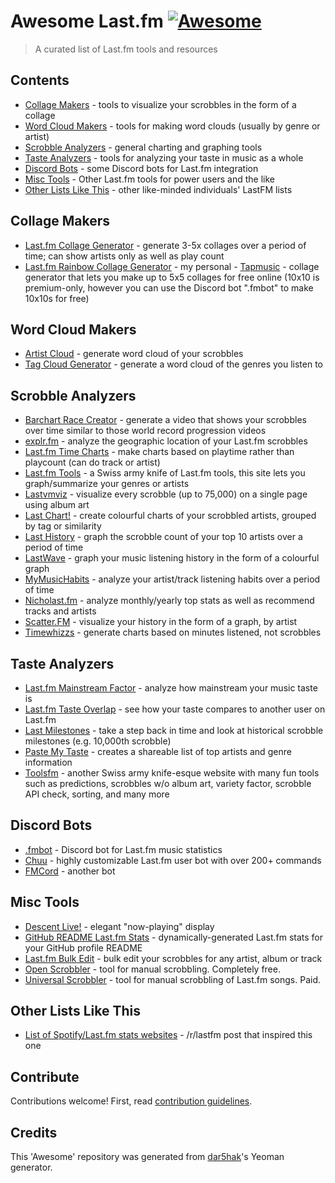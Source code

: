 # Awesome Last.fm [![Awesome](https://awesome.re/badge.svg)](https://awesome.re)

> A curated list of Last.fm tools and resources

## Contents

- [Collage Makers](#collage-makers) - tools to visualize your scrobbles in the form of a collage
- [Word Cloud Makers](#word-cloud-makers) - tools for making word clouds (usually by genre or artist)
- [Scrobble Analyzers](#scrobble-analyzers) - general charting and graphing tools
- [Taste Analyzers](#taste-analyzers) - tools for analyzing your taste in music as a whole
- [Discord Bots](#discord-bots) - some Discord bots for Last.fm integration
- [Misc Tools](#misc-tools) - Other Last.fm tools for power users and the like
- [Other Lists Like This](#other-lists-like-this) - other like-minded individuals' LastFM lists

## Collage Makers

- [Last.fm Collage Generator](https://www.nsfcd.com/lastfm/) - generate 3-5x
collages over a period of time; can show artists only as well as play count
- [Last.fm Rainbow Collage Generator](https://thechurchofkoen.com/lastfm/rainbowcollage/) -
my personal - [Tapmusic](https://www.tapmusic.net/) - collage generator that lets you make
up to 5x5 collages for free online (10x10 is premium-only, however you can use
the Discord bot ".fmbot" to make 10x10s for free)

## Word Cloud Makers

- [Artist Cloud](http://lastfm.dontdrinkandroot.net/) - generate word cloud of
your scrobbles
- [Tag Cloud Generator](https://tagcloud.joshuarainbow.co.uk/) - generate a
word cloud of the genres you listen to

## Scrobble Analyzers

- [Barchart Race Creator](https://shanny.tools/#/lastfm-playground) - generate
a video that shows your scrobbles over time similar to those world record
progression videos
- [explr.fm](https://mold.github.io/explr/) - analyze the geographic location
of your Last.fm scrobbles
- [Last.fm Time Charts](https://pmcdonough8133.github.io/last.timer/) - make
charts based on playtime rather than playcount (can do track or artist)
- [Last.fm Tools](https://nroutasuo.github.io/lastfm-vis/) - a Swiss army knife
of Last.fm tools, this site lets you graph/summarize your genres or artists
- [Lastvmviz](https://lastfmviz.netlify.app/) - visualize every scrobble
(up to 75,000) on a single page using album art
- [Last Chart!](http://www.lastchart.com.s3-website-us-east-1.amazonaws.com/) -
create colourful charts of your scrobbled artists, grouped by tag or similarity
- [Last History](https://anhuynh.github.io/last-history/) - graph the scrobble
count of your top 10 artists over a period of time
- [LastWave](https://savas.ca/lastwave/) - graph your music listening history
in the form of a colourful graph
- [MyMusicHabits](http://www.mymusichabits.com/) - analyze your artist/track
listening habits over a period of time
- [Nicholast.fm](https://nicholast.fm/) - analyze monthly/yearly top stats as
well as recommend tracks and artists
- [Scatter.FM](https://scatterfm.markhansen.co.nz/) - visualize your history in
the form of a graph, by artist
- [Timewhizzs](https://timewhizzs.net/) - generate charts based on minutes
listened, not scrobbles

## Taste Analyzers

- [Last.fm Mainstream Factor](https://mainstream.ghan.nl/) - analyze how
mainstream your music taste is
- [Last.fm Taste Overlap](https://7x11x13.xyz/) - see how your taste compares
to another user on Last.fm
- [Last Milestones](https://lastfm.josephsemrai.com/) - take a step back in
time and look at historical scrobble milestones (e.g. 10,000th scrobble)
- [Paste My Taste](https://pastemytaste.com/) - creates a shareable list of top
artists and genre information
- [Toolsfm](https://toolsfm.com/) - another Swiss army knife-esque website with
many fun tools such as predictions, scrobbles w/o album art, variety factor,
scrobble API check, sorting, and many more

## Discord Bots

- [.fmbot](https://fmbot.xyz/) - Discord bot for Last.fm music statistics
- [Chuu](https://github.com/ishwi/Chuu) - highly customizable Last.fm user bot
with over 200+ commands
- [FMCord](https://discord.bots.gg/bots/521041865999515650) - another bot

## Misc Tools

- [Descent Live!](https://descent.live/now) - elegant "now-playing" display
- [GitHub README Last.fm Stats](https://github.com/rafaelwi/github-readme-lastfm-stats) -
dynamically-generated Last.fm stats for your GitHub profile README
- [Last.fm Bulk Edit](https://github.com/RudeySH/lastfm-bulk-edit) - bulk edit
your scrobbles for any artist, album or track
- [Open Scrobbler](https://openscrobbler.com/) - tool for manual scrobbling.
Completely free.
- [Universal Scrobbler](https://www.universalscrobbler.com/) - tool for manual
scrobbling of Last.fm songs. Paid.

## Other Lists Like This

- [List of Spotify/Last.fm stats websites](https://www.reddit.com/r/lastfm/comments/htzomy/list_of_spotifylastfm_stats_websites_and_not_just/) - /r/lastfm post that inspired this one


## Contribute

Contributions welcome! First, read [contribution guidelines](contributing.md).

## Credits

This 'Awesome' repository was generated from
[dar5hak](https://github.com/dar5hak/generator-awesome-list)'s Yeoman generator.
